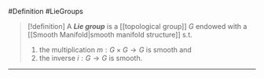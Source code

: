 #Definition #LieGroups 

> [!definition]
> A ***Lie group*** is a [[topological group]] $G$ endowed with a [[Smooth Manifold|smooth manifold structure]] s.t. 
> 1. the multiplication $m:G\times G\to G$ is smooth and
> 2. the inverse $i:G\to G$ is smooth.
---

